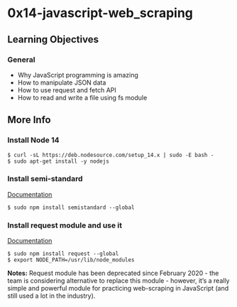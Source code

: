# 0x14-javascript-web_scraping
## Learning Objectives
### General
- Why JavaScript programming is amazing
- How to manipulate JSON data
- How to use request and fetch API
- How to read and write a file using fs module

## More Info
### Install Node 14
```
$ curl -sL https://deb.nodesource.com/setup_14.x | sudo -E bash -
$ sudo apt-get install -y nodejs
```

### Install semi-standard
[Documentation](https://github.com/standard/semistandard)
```
$ sudo npm install semistandard --global
```

### Install request module and use it
[Documentation](https://github.com/request/request)
```
$ sudo npm install request --global
$ export NODE_PATH=/usr/lib/node_modules
```
**Notes:** Request module has been deprecated since February 2020 - the team is considering
alternative to replace this module - however, it’s a really simple and powerful module
for practicing web-scraping in JavaScript (and still used a lot in the industry).

